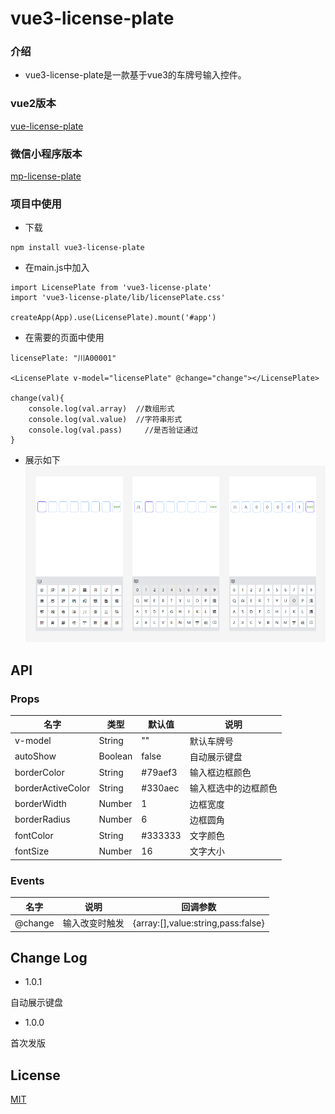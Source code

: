 # vue3-license-plate

### 介绍
* vue3-license-plate是一款基于vue3的车牌号输入控件。

### vue2版本
[vue-license-plate](https://github.com/leiyun1993/vue2-license-plate)
### 微信小程序版本
[mp-license-plate](https://github.com/leiyun1993/mp-license-plate)

### 项目中使用
* 下载

```
npm install vue3-license-plate
```
* 在main.js中加入

```
import LicensePlate from 'vue3-license-plate'
import 'vue3-license-plate/lib/licensePlate.css'

createApp(App).use(LicensePlate).mount('#app')
```
* 在需要的页面中使用

```
licensePlate: "川A00001"

<LicensePlate v-model="licensePlate" @change="change"></LicensePlate>

change(val){
	console.log(val.array)	//数组形式
	console.log(val.value)	//字符串形式
	console.log(val.pass)	  //是否验证通过
}
```
* 展示如下
![](https://github.com/leiyun1993/vue3-license-plate/raw/main/screenshot/s1.png)

## API

### Props
名字|类型|默认值|说明
--|--|--|--
v-model|String|""| 默认车牌号
autoShow|Boolean|false| 自动展示键盘
borderColor|String|#79aef3| 输入框边框颜色
borderActiveColor|String|#330aec| 输入框选中的边框颜色
borderWidth|Number|1| 边框宽度
borderRadius|Number|6| 边框圆角
fontColor|String|#333333| 文字颜色
fontSize|Number|16| 文字大小

### Events
名字|说明|回调参数
--|--|--
@change|输入改变时触发|{array:[],value:string,pass:false}


## Change Log

* 1.0.1

自动展示键盘

* 1.0.0

首次发版



## License
[MIT](https://github.com/leiyun1993/vue3-license-plate/blob/main/LICENSE)
